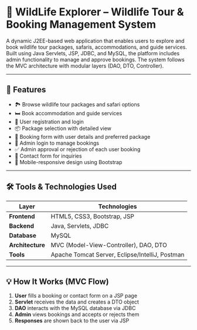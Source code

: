 # 🐾 WildLife Explorer – Wildlife Tour & Booking Management System

A dynamic J2EE-based web application that enables users to explore and book wildlife tour packages, safaris, accommodations, and guide services. Built using Java Servlets, JSP, JDBC, and MySQL, the platform includes admin functionality to manage and approve bookings. The system follows the MVC architecture with modular layers (DAO, DTO, Controller).

---

## 🚀 Features

- 🏞️ Browse wildlife tour packages and safari options
- 🛏️ Book accommodation and guide services
- 👤 User registration and login
- 📦 Package selection with detailed view
- 📝 Booking form with user details and preferred package
- 🔐 Admin login to manage bookings
- ✅ Admin approval or rejection of each user booking
- 📧 Contact form for inquiries
- 📱 Mobile-responsive design using Bootstrap

---

## 🛠️ Tools & Technologies Used

| Layer        | Technologies                                     |
|--------------|--------------------------------------------------|
| **Frontend** | HTML5, CSS3, Bootstrap, JSP                      |
| **Backend**  | Java, Servlets, JDBC                             |
| **Database** | MySQL                                            |
| **Architecture** | MVC (Model-View-Controller), DAO, DTO       |
| **Tools**    | Apache Tomcat Server, Eclipse/IntelliJ, Postman |

---

## 💡 How It Works (MVC Flow)

1. **User** fills a booking or contact form on a JSP page  
2. **Servlet** receives the data and creates a DTO object  
3. **DAO** interacts with the MySQL database via JDBC  
4. **Admin** views bookings and accepts or rejects them  
5. **Responses** are shown back to the user via JSP

